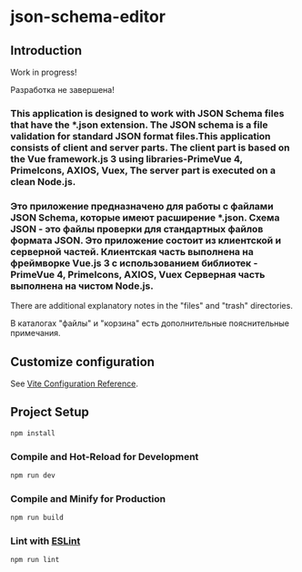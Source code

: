 # json-schema-editor

## Introduction
Work in progress!

Разработка не завершена!

### This application is designed to work with JSON Schema files that have the *.json extension. The JSON schema is a file validation for standard JSON format files.This application consists of client and server parts. The client part is based on the Vue framework.js 3 using libraries-PrimeVue 4, PrimeIcons, AXIOS, Vuex, The server part is executed on a clean Node.js.

### Это приложение предназначено для работы с файлами JSON Schema, которые имеют расширение *.json. Схема JSON - это файлы проверки для стандартных файлов формата JSON. Это приложение состоит из клиентской и серверной частей. Клиентская часть выполнена на фреймворке Vue.js 3 с использованием библиотек - PrimeVue 4, PrimeIcons, AXIOS, Vuex  Серверная часть выполнена на чистом Node.js.

There are additional explanatory notes in the "files" and "trash" directories.

В каталогах "файлы" и "корзина" есть дополнительные пояснительные примечания.

## Customize configuration

See [Vite Configuration Reference](https://vitejs.dev/config/).

## Project Setup

```sh
npm install
```

### Compile and Hot-Reload for Development

```sh
npm run dev
```

### Compile and Minify for Production

```sh
npm run build
```

### Lint with [ESLint](https://eslint.org/)

```sh
npm run lint
```
